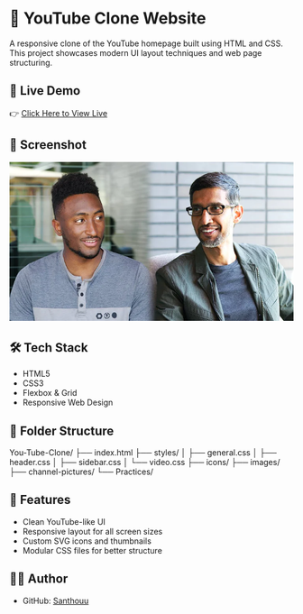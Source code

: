 # 🎥 YouTube Clone Website

A responsive clone of the YouTube homepage built using HTML and CSS. This project showcases modern UI layout techniques and web page structuring.

## 🚀 Live Demo

👉 [Click Here to View Live](https://santhouu.github.io/You-Tube-Clone)

## 📸 Screenshot

![YouTube Clone Screenshot](./images/thumbnail-1.webp)

## 🛠️ Tech Stack

- HTML5
- CSS3
- Flexbox & Grid
- Responsive Web Design

## 📂 Folder Structure
You-Tube-Clone/ 
├── index.html 
├── styles/ 
│ ├── general.css 
│ ├── header.css 
│ ├── sidebar.css 
│ └── video.css 
├── icons/ 
├── images/ 
├── channel-pictures/ 
└── Practices/



## 🎯 Features

- Clean YouTube-like UI
- Responsive layout for all screen sizes
- Custom SVG icons and thumbnails
- Modular CSS files for better structure

## 🙋‍♂️ Author

- GitHub: [Santhouu](https://github.com/Santhouu)

